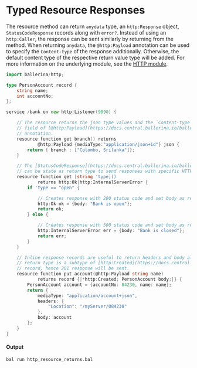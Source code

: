 # Typed Resource Responses

 The resource method can return `anydata` type, an `http:Response` object, `StatusCodeResponse` records along with
 `error?`. Instead of using an `http:Caller`, the response can be sent similarly by returning from the method.
 When returning `anydata`, the `@http:Payload` annotation can be used to specify the `Content-type` of the response
 additionally. Otherwise, the default content type of the respective return value type will be added.
 For more information on the underlying module, 
 see the [HTTP module](https:docs.central.ballerina.io/ballerina/http/latest/).

```go
import ballerina/http;

type PersonAccount record {
    string name;
    int accountNo;
};

service /bank on new http:Listener(9090) {

    // The resource returns the json type values and the `Content-type` header is set according to the `mediaType`
    // field of [@http:Payload](https://docs.central.ballerina.io/ballerina/http/latest/records/HttpPayload)
    // annotation.
    resource function get branch() returns
            @http:Payload {mediaType:"application/json+id"} json {
        return { branch : ["Colombo, Srilanka"]};
    }

    // The [StatusCodeResponse](https://docs.central.ballerina.io/ballerina/http/latest/types#StatusCodeResponse)
    // can be state as return type to send responses with specific HTTP status codes.
    resource function get [string 'type]()
            returns http:Ok|http:InternalServerError {
        if 'type == "open" {

            // Creates response with 200 status code and set body as response payload.
            http:Ok ok = {body: "Bank is open"};
            return ok;
        } else {

            // Creates response with 500 status code and set body as response payload.
            http:InternalServerError err = {body: "Bank is closed"};
            return err;
        }
    }

    // Inline response records are useful to return headers and body along with status code. In this instance the
    // return type is a subtype of [http:Created](https://docs.central.ballerina.io/ballerina/http/latest/records/Created)
    // record, hence 201 response will be sent.
    resource function put account(@http:Payload string name)
            returns record {|*http:Created; PersonAccount body;|} {
        PersonAccount account = {accountNo: 84230, name: name};
        return {
            mediaType: "application/account+json",
            headers: {
                "Location": "/myServer/084230"
            },
            body: account
        };
    }
}
```

#### Output

```go
bal run http_resource_returns.bal
```